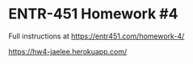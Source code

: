 # ENTR-451 Homework #4

Full instructions at https://entr451.com/homework-4/

https://hw4-jaelee.herokuapp.com/